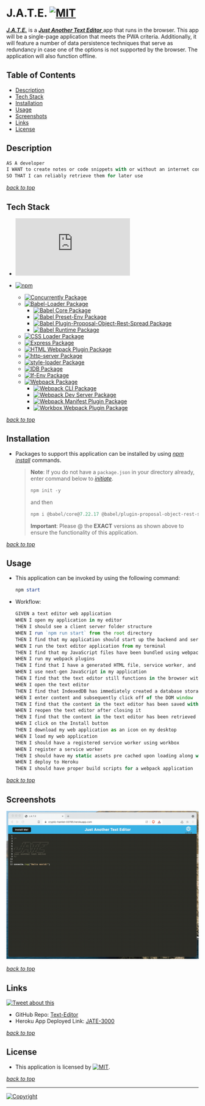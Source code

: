 # J.A.T.E. [![MIT](https://img.shields.io/static/v1.svg?label=📃%20License&message=MIT&color=important)](./LICENSE)

***[J.A.T.E.](https://jate-3000-36dde5eb5bd6.herokuapp.com/)*** is a <ins> ***Just Another Text Editor*** </ins> app that runs in the browser. This app will be a single-page application that meets the PWA criteria. Additionally, it will feature a number of data persistence techniques that serve as redundancy in case one of the options is not supported by the browser. The application will also function offline.

## Table of Contents

- [Description](#description)
- [Tech Stack](#tech-stack)
- [Installation](#installation)
- [Usage](#usage)
- [Screenshots](#screenshots)
- [Links](#links)
- [License](#license)

## Description

```javascript
AS A developer
I WANT to create notes or code snippets with or without an internet connection
SO THAT I can reliably retrieve them for later use
```

[*back to top*](#table-of-contents)

## Tech Stack

- [![Node.js](https://img.shields.io/badge/Node.js®-v20.6.1-blue?logo=node.js)](https://nodejs.org/en)

- [![npm](https://img.shields.io/badge/npm-v9.8.1-blue?logo=npm)](https://docs.npmjs.com/cli/v9/)
  - [![Concurrently Package](https://img.shields.io/badge/Concurrently-8.2.1-green?logo=npm)](https://www.npmjs.com/package/concurrently)
  - [![Babel-Loader Package](https://img.shields.io/badge/Babel--Loader-9.1.3-green?logo=npm)](https://www.npmjs.com/package/babel-loader)
    - [![Babel Core Package](https://img.shields.io/badge/Babel--Core-7.22.17-green?logo=npm)](https://www.npmjs.com/package/@babel/core)
    - [![Babel Preset-Env Package](https://img.shields.io/badge/Babel%20Preset--Env-7.22.15-green?logo=npm)](https://www.npmjs.com/package/@babel/preset-env)
    - [![Babel Plugin-Proposal-Object-Rest-Spread Package](https://img.shields.io/badge/Babel%20Plugin--Proposal--Object--Rest--Spread-7.20.7-green?logo=npm)](https://www.npmjs.com/package/@babel/plugin-proposal-object-rest-spread)
    - [![Babel Runtime Package](https://img.shields.io/badge/Babel%20Runtime-7.15.8-green?logo=npm)](https://www.npmjs.com/package/@babel/runtime)
  - [![CSS Loader Package](https://img.shields.io/badge/CSS--Loader-6.8.1-green?logo=webpack)](https://www.npmjs.com/package/css-loader)
  - [![Express Package](https://img.shields.io/badge/Express-4.18.2-green?logo=express)](https://www.npmjs.com/package/express)
  - [![HTML Webpack Plugin Package](https://img.shields.io/badge/HTML--Webpack--Plugin-5.5.3-green?logo=webpack)](https://www.npmjs.com/package/html-webpack-plugin)
  - [![http-server Package](https://img.shields.io/badge/Http--Server-14.1.1-green?logo=npm)](https://www.npmjs.com/package/http-server)
  - [![style-loader Package](https://img.shields.io/badge/Style--Loader-3.3.3-green?logo=webpack)](https://www.npmjs.com/package/style-loader)
  - [![IDB Package](https://img.shields.io/badge/IDB-7.1.1-green?logo=npm)](https://www.npmjs.com/package/idb)
  - [![If-Env Package](https://img.shields.io/badge/If--Env-1.0.4-green?logo=npm)](https://www.npmjs.com/package/if-env)
  - [![Webpack Package](https://img.shields.io/badge/Webpack-5.88.2-green?logo=webpack)](https://webpack.js.org/)
    - [![Webpack CLI Package](https://img.shields.io/badge/Webpack--CLI-5.1.4-green?logo=webpack)](https://www.npmjs.com/package/webpack-cli)
    - [![Webpack Dev Server Package](https://img.shields.io/badge/Webpack--Dev--Server-4.15.1-green?logo=webpack)](https://www.npmjs.com/package/webpack-dev-server)
    - [![Webpack Manifest Plugin Package](https://img.shields.io/badge/Webpack--Manifest--Plugin-4.3.0-green?logo=webpack)](https://www.npmjs.com/package/webpack-manifest-plugin)
    - [![Workbox Webpack Plugin Package](https://img.shields.io/badge/Workbox--Webpack--Plugin-7.0.0-green?logo=webpack)](https://www.npmjs.com/package/workbox-webpack-plugin)

[*back to top*](#table-of-contents)

## Installation

- Packages to support this application can be installed by using [*npm install*](https://docs.npmjs.com/cli/v9/commands/npm-install) commands.

    > **Note**: If you do not have a `package.json` in your directory already, enter command below to [*initiate*](https://docs.npmjs.com/cli/v9/commands/npm-init).
    >
    > ```powershell
    > npm init -y
    > ```
    >
    >and then
    >
    > ```powershell
    > npm i @babel/core@7.22.17 @babel/plugin-proposal-object-rest-spread@7.20.7 @babel/preset-env@7.22.15 babel-loader@9.1.3 concurrently@8.2.1  css-loader@6.8.1 express@4.18.2 html-webpack-plugin@5.5.3 http-server@14.1.1 style-loader@3.3.3 idb@7.1.1 if-env@1.0.4 webpack@5.88.2 webpack-cli@5.1.4 webpack-dev-server@4.15.1 webpack-pwa-manifest@4.3.0 workbox-webpack-plugin@7.0.0
    > ```
    >
    > **Important**: Please @ the **EXACT** versions as shown above to ensure the functionality of this application.

[*back to top*](#table-of-contents)

## Usage

- This application can be invoked by using the following command:

    ```powershell
    npm start
    ```

- Workflow:

    ```js
    GIVEN a text editor web application
    WHEN I open my application in my editor
    THEN I should see a client server folder structure
    WHEN I run `npm run start` from the root directory
    THEN I find that my application should start up the backend and serve the client
    WHEN I run the text editor application from my terminal
    THEN I find that my JavaScript files have been bundled using webpack
    WHEN I run my webpack plugins
    THEN I find that I have a generated HTML file, service worker, and a manifest file
    WHEN I use next-gen JavaScript in my application
    THEN I find that the text editor still functions in the browser without errors
    WHEN I open the text editor
    THEN I find that IndexedDB has immediately created a database storage
    WHEN I enter content and subsequently click off of the DOM window
    THEN I find that the content in the text editor has been saved with IndexedDB
    WHEN I reopen the text editor after closing it
    THEN I find that the content in the text editor has been retrieved from our IndexedDB
    WHEN I click on the Install button
    THEN I download my web application as an icon on my desktop
    WHEN I load my web application
    THEN I should have a registered service worker using workbox
    WHEN I register a service worker
    THEN I should have my static assets pre cached upon loading along with subsequent pages and static assets
    WHEN I deploy to Heroku
    THEN I should have proper build scripts for a webpack application
    ```

[*back to top*](#table-of-contents)

## Screenshots

![Demo GIF](./client/src/images/00-demo.gif)

[*back to top*](#table-of-contents)

## Links

[![Tweet about this](https://img.shields.io/static/v1.svg?label=Tweet%20about%20this&message=🎵&color=blue&logo=twitter&style=social)](https://twitter.com/intent/tweet?text=Check%20out%20this%20Text%20Editor%20PWA%20on%20GitHub:%20https://github.com/Ronin1702/Text-Editor)

- GitHub Repo: [Text-Editor](https://github.com/Ronin1702/Text-Editor)
- Heroku App Deployed Link: [JATE-3000](https://jate-3000-36dde5eb5bd6.herokuapp.com/)

[*back to top*](#table-of-contents)

## License

- This application is licensed by [![MIT](https://img.shields.io/static/v1.svg?label=📃%20License&message=MIT&color=important)](./LICENSE).

[*back to top*](#table-of-contents)

---
[![Copyright](https://img.shields.io/static/v1.svg?label=JATE-3000%20©️%20&message=%202023%20Kai%20Chen&labelColor=informational&color=033450)](https://kaichen.biz)

